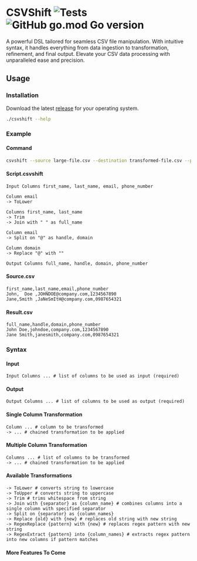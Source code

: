 # CSVShift ![Tests](https://github.com/davesavic/csvshift/actions/workflows/go-tests.yml/badge.svg) ![GitHub go.mod Go version](https://img.shields.io/github/go-mod/go-version/davesavic/csvshift)
A powerful DSL tailored for seamless CSV file manipulation. With intuitive syntax, it handles everything from data ingestion to transformation, refinement, and final output. Elevate your CSV data processing with unparalleled ease and precision.

## Usage
### Installation
Download the latest [release](https://github.com/davesavic/csvshift/releases) for your operating system.

```bash
./csvshift --help
```

### Example
#### Command
```bash
csvshift --source large-file.csv --destination transformed-file.csv --path script.csvshift
```

#### Script.csvshift
```
Input Columns first_name, last_name, email, phone_number

Column email
-> ToLower

Columns first_name, last_name
-> Trim
-> Join with " " as full_name

Column email
-> Split on "@" as handle, domain

Column domain
-> Replace "@" with ""

Output Columns full_name, handle, domain, phone_number
```

#### Source.csv
```csv
first_name,last_name,email,phone_number
John,  Doe ,JOHNDOE@company.com,1234567890
Jane,Smith ,JaNeSmItH@company.com,0987654321
```

#### Result.csv
```csv
full_name,handle,domain,phone_number
John Doe,johndoe,company.com,1234567890
Jane Smith,janesmith,company.com,0987654321
```

### Syntax
#### Input
```csv
Input Columns ... # list of columns to be used as input (required)
```

#### Output
```csv
Output Columns ... # list of columns to be used as output (required)
```

#### Single Column Transformation
```csv
Column ... # column to be transformed
-> ... # chained transformation to be applied
```

#### Multiple Column Transformation
```csv
Columns ... # list of columns to be transformed
-> ... # chained transformation to be applied
```

#### Available Transformations
```csv
-> ToLower # converts string to lowercase
-> ToUpper # converts string to uppercase
-> Trim # trims whitespace from string
-> Join with {separator} as {column_name} # combines columns into a single column with specified separator
-> Split on {separator} as {column_names}
-> Replace {old} with {new} # replaces old string with new string
-> RegexReplace {pattern} with {new} # replaces regex pattern with new string
-> RegexExtract {pattern} into {column_names} # extracts regex pattern into new columns if pattern matches
```

#### More Features To Come